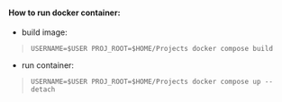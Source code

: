 #### How to run docker container:

- build image:
>`USERNAME=$USER PROJ_ROOT=$HOME/Projects docker compose build`

- run container:
>`USERNAME=$USER PROJ_ROOT=$HOME/Projects docker compose up --detach`

